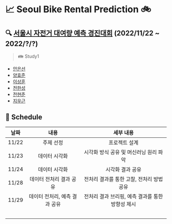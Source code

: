 # :chart_with_upwards_trend: Seoul Bike Rental Prediction :bike:
## :mag: [서울시 자전거 대여량 예측 경진대회](https://dacon.io/competitions/open/235576/overview/description) (2022/11/22 ~ 2022/?/?)


> :family: Study1
- [안은선](https://github.com/eunsunahn)
- [양효준](https://github.com/HyoJoon-Yang)
- [이상훈](https://github.com/Dawnnote)
- [전한성](https://github.com/hansung-jeon)
- [전현준](https://github.com/Hjun96)
- [지우근](https://github.com/UGeunJi)


## :date: Schedule
| 날짜 | 내용 | 세부 내용 |
| :---: | :---: | :---: |
| 11/22 | 주제 선정 | 프로젝트 설계 |
| 11/23 | 데이터 시각화 | 시각화 방식 공유 및 머신러닝 원리 파악 |
| 11/24 | 데이터 시각화 | 시각화 결과 공유 |
| 11/28 | 데이터 전처리 결과 공유 | 전처리 결과를 통한 고찰, 전처리 방법 공유 |
| 11/29 | 데이터 전처리, 예측 결과 공유 | 전처리 결과 브리핑, 예측 결과를 통한 방향성 제시 |
||||
||||
||||
||||
||||
